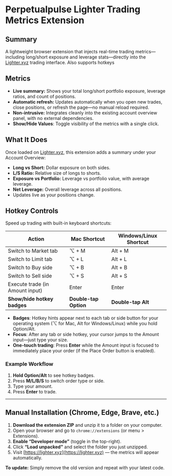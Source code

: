 # Perpetualpulse Lighter Trading Metrics Extension

## Summary

A lightweight browser extension that injects real-time trading metrics—including long/short exposure and leverage stats—directly into the [Lighter.xyz](https://lighter.xyz) trading interface.
Also supports hotkeys

## Metrics

- **Live summary:** Shows your total long/short portfolio exposure, leverage ratios, and count of positions.
- **Automatic refresh:** Updates automatically when you open new trades, close positions, or refresh the page—no manual reload required.
- **Non-intrusive:** Integrates cleanly into the existing account overview panel, with no external dependencies.
- **Show/Hide Values**: Toggle visibility of the metrics with a single click.

## What It Does

Once loaded on [Lighter.xyz](https://lighter.xyz), this extension adds a summary under your Account Overview:

- **Long vs Short:** Dollar exposure on both sides.
- **L/S Ratio:** Relative size of longs to shorts.
- **Exposure vs Portfolio:** Leverage vs portfolio value, with average leverage.
- **Net Leverage:** Overall leverage across all positions.
- Updates live as your positions change.

## Hotkey Controls

Speed up trading with built-in keyboard shortcuts:

| Action                       | Mac Shortcut | Windows/Linux Shortcut |
|------------------------------|--------------|-----------------------|
| Switch to Market tab         | ⌥ + M        | Alt + M               |
| Switch to Limit tab          | ⌥ + L        | Alt + L               |
| Switch to Buy side           | ⌥ + B        | Alt + B               |
| Switch to Sell side          | ⌥ + S        | Alt + S               |
| Execute trade (in Amount input) | Enter   | Enter                 |
| **Show/hide hotkey badges**  | **Double-tap Option** | **Double-tap Alt**  |


- **Badges**: Hotkey hints appear next to each tab or side button for your operating system (⌥ for Mac, Alt for Windows/Linux) while you hold Option/Alt.
- **Focus**: After any tab or side hotkey, your cursor jumps to the Amount input—just type your size.
- **One-touch trading**: Press **Enter** while the Amount input is focused to immediately place your order (if the Place Order button is enabled).

### Example Workflow

1. **Hold Option/Alt** to see hotkey badges.
2. Press **M/L/B/S** to switch order type or side.
3. Type your amount.
4. Press **Enter** to trade.

---

## Manual Installation (Chrome, Edge, Brave, etc.)

1. **Download the extension ZIP** and unzip it to a folder on your computer.
2. Open your browser and go to `chrome://extensions` (or menu > Extensions).
3. **Enable “Developer mode”** (toggle in the top-right).
4. Click **“Load unpacked”** and select the folder you just unzipped.
5. Visit [https://lighter.xyz](https://lighter.xyz) — the metrics will appear automatically.

**To update:** Simply remove the old version and repeat with your latest code.

